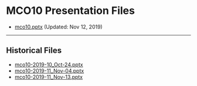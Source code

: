<!--
This is a machine generated file, and should not be edited, as it will be overwritten with future updates.
-->

# MCO10 Presentation Files

- [mco10.pptx](https://globaleventcdn.blob.core.windows.net/assets/mco/mco10/mco10.pptx) (Updated: Nov 12, 2019)
---
## Historical Files
- [mco10-2019-10_Oct-24.pptx](https://globaleventcdn.blob.core.windows.net/assets/mco/mco10/mco10-2019-10_Oct-24.pptx)
- [mco10-2019-11_Nov-04.pptx](https://globaleventcdn.blob.core.windows.net/assets/mco/mco10/mco10-2019-11_Nov-04.pptx)
- [mco10-2019-11_Nov-13.pptx](https://globaleventcdn.blob.core.windows.net/assets/mco/mco10/mco10-2019-11_Nov-13.pptx)


